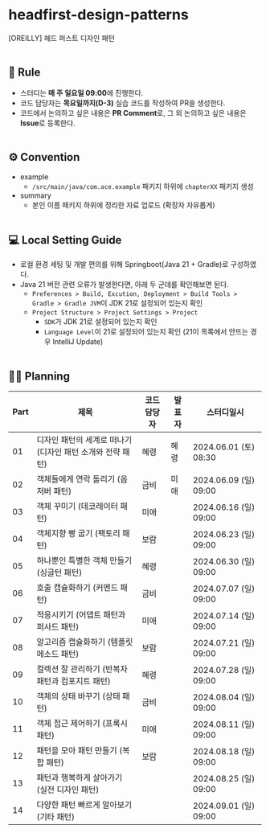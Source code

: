 # headfirst-design-patterns
[OREILLY] 헤드 퍼스트 디자인 패턴
<br/><br/>

🚨 Rule
---
- 스터디는 **매 주 일요일 09:00**에 진행한다.
- 코드 담당자는 **목요일까지(D-3)** 실습 코드를 작성하여 PR을 생성한다.
- 코드에서 논의하고 싶은 내용은 **PR Comment**로, 그 외 논의하고 싶은 내용은 **Issue**로 등록한다.
<br/><br/>


⚙️ Convention
---
- example
  - `/src/main/java/com.ace.example` 패키지 하위에 `chapterXX` 패키지 생성
- summary
  - 본인 이름 패키지 하위에 정리한 자료 업로드 (확장자 자유롭게)
<br/><br/>


💻 Local Setting Guide
---
- 로컬 환경 세팅 및 개발 편의를 위해 Springboot(Java 21 + Gradle)로 구성하였다.
- Java 21 버전 관련 오류가 발생한다면, 아래 두 군데를 확인해보면 된다.
  - `Preferences > Build, Excution, Deployment > Build Tools > Gradle > Gradle JVM`이 JDK 21로 설정되어 있는지 확인
  - `Project Structure > Project Settings > Project`
    - `SDK`가 JDK 21로 설정되어 있는지 확인
    - `Language Level`이 21로 설정되어 있는지 확인 (21이 목록에서 안뜨는 경우 IntelliJ Update)
<br/><br/>

✍🏻 Planning
---
|Part|제목|코드담당자|발표자|스터디일시|
|---|---|---|---|---|
|01|디자인 패턴의 세계로 떠나기 (디자인 패턴 소개와 전략 패턴)|혜령|혜령|2024.06.01 (토) 08:30|
|02|객체들에게 연락 돌리기 (옵저버 패턴)|금비|미애|2024.06.09 (일) 09:00|
|03|객체 꾸미기 (데코레이터 패턴)|미애||2024.06.16 (일) 09:00|
|04|객체지향 빵 굽기 (팩토리 패턴)|보람||2024.06.23 (일) 09:00|
|05|하나뿐인 특별한 객체 만들기 (싱글턴 패턴)|혜령||2024.06.30 (일) 09:00|
|06|호출 캡슐화하기 (커멘드 패턴)|금비||2024.07.07 (일) 09:00|
|07|적응시키기 (어댑트 패턴과 퍼사드 패턴)|미애||2024.07.14 (일) 09:00|
|08|알고리즘 캡슐화하기 (템플릿 메소드 패턴)|보람||2024.07.21 (일) 09:00|
|09|컬렉션 잘 관리하기 (반복자 패턴과 컴포지트 패턴)|혜령||2024.07.28 (일) 09:00|
|10|객체의 상태 바꾸기 (상태 패턴)|금비||2024.08.04 (일) 09:00|
|11|객체 접근 제어하기 (프록시 패턴)|미애||2024.08.11 (일) 09:00|
|12|패턴을 모아 패턴 만들기 (복합 패턴)|보람||2024.08.18 (일) 09:00|
|13|패턴과 행복하게 살아가기 (실전 디자인 패턴)|||2024.08.25 (일) 09:00|
|14|다양한 패턴 빠르게 알아보기 (기타 패턴)|||2024.09.01 (일) 09:00|
